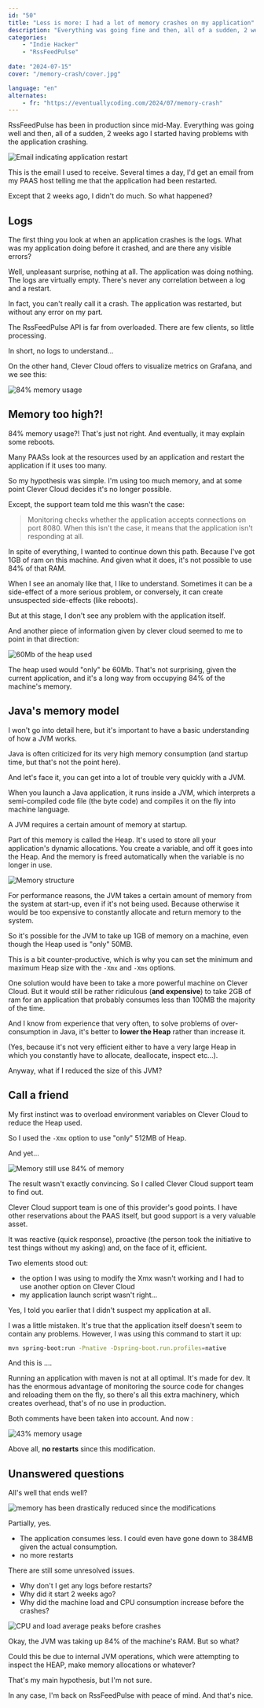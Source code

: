```yaml
---
id: "50"
title: "Less is more: I had a lot of memory crashes on my application"
description: "Everything was going fine and then, all of a sudden, 2 weeks ago I started having problems with the app crashing..."
categories:
    - "Indie Hacker"
    - "RssFeedPulse"
    
date: "2024-07-15"
cover: "/memory-crash/cover.jpg"

language: "en"
alternates:
    - fr: "https://eventuallycoding.com/2024/07/memory-crash"
---
```


RssFeedPulse has been in production since mid-May. Everything was going well and then, all of a sudden, 2 weeks ago I started having problems with the application crashing.

![Email indicating application restart](/images/memory-crash/image7.png)

This is the email I used to receive. Several times a day, I'd get an email from my PAAS host telling me that the application had been restarted.

Except that 2 weeks ago, I didn't do much. So what happened?

## Logs

The first thing you look at when an application crashes is the logs. What was my application doing before it crashed, and are there any visible errors?

Well, unpleasant surprise, nothing at all. The application was doing nothing. The logs are virtually empty. There's never any correlation between a log and a restart.

In fact, you can't really call it a crash. The application was restarted, but without any error on my part.

The RssFeedPulse API is far from overloaded. There are few clients, so little processing.

In short, no logs to understand...

On the other hand, Clever Cloud offers to visualize metrics on Grafana, and we see this:

![84% memory usage](/images/memory-crash/memory-84.png)

## Memory too high?!

84% memory usage?! That's just not right. And eventually, it may explain some reboots.

Many PAASs look at the resources used by an application and restart the application if it uses too many.

So my hypothesis was simple. I'm using too much memory, and at some point Clever Cloud decides it's no longer possible.

Except, the support team told me this wasn't the case:

> Monitoring checks whether the application accepts connections on port 8080. When this isn't the case, it means that the application isn't responding at all.

In spite of everything, I wanted to continue down this path. Because I've got 1GB of ram on this machine. And given what it does, it's not possible to use 84% of that RAM.

When I see an anomaly like that, I like to understand. Sometimes it can be a side-effect of a more serious problem, or conversely, it can create unsuspected side-effects (like reboots).

But at this stage, I don't see any problem with the application itself.

And another piece of information given by clever cloud seemed to me to point in that direction:

![60Mb of the heap used](/images/memory-crash/image6.png)

The heap used would "only" be 60Mb. That's not surprising, given the current application, and it's a long way from occupying 84% of the machine's memory.

## Java's memory model

I won't go into detail here, but it's important to have a basic understanding of how a JVM works.

Java is often criticized for its very high memory consumption (and startup time, but that's not the point here).

And let's face it, you can get into a lot of trouble very quickly with a JVM.

When you launch a Java application, it runs inside a JVM, which interprets a semi-compiled code file (the byte code) and compiles it on the fly into machine language.

A JVM requires a certain amount of memory at startup.

Part of this memory is called the Heap. It's used to store all your application's dynamic allocations. You create a variable, and off it goes into the Heap. And the memory is freed automatically when the variable is no longer in use.

![Memory structure](/images/memory-crash/heap.jpg)  

For performance reasons, the JVM takes a certain amount of memory from the system at start-up, even if it's not being used. Because otherwise it would be too expensive to constantly allocate and return memory to the system.

So it's possible for the JVM to take up 1GB of memory on a machine, even though the Heap used is "only" 50MB.

This is a bit counter-productive, which is why you can set the minimum and maximum Heap size with the `-Xmx` and `-Xms` options.

One solution would have been to take a more powerful machine on Clever Cloud. But it would still be rather ridiculous (**and expensive**) to take 2GB of ram for an application that probably consumes less than 100MB the majority of the time.

And I know from experience that very often, to solve problems of over-consumption in Java, it's better to **lower the Heap** rather than increase it.

(Yes, because it's not very efficient either to have a very large Heap in which you constantly have to allocate, deallocate, inspect etc...).

Anyway, what if I reduced the size of this JVM?

## Call a friend

My first instinct was to overload environment variables on Clever Cloud to reduce the Heap used.

So I used the `-Xmx` option to use "only" 512MB of Heap.

And yet...

![Memory still use 84% of memory](/images/memory-crash/memory-84.png)

The result wasn't exactly convincing. So I called Clever Cloud support team to find out.

Clever Cloud support team is one of this provider's good points. I have other reservations about the PAAS itself, but good support is a very valuable asset.

It was reactive (quick response), proactive (the person took the initiative to test things without my asking) and, on the face of it, efficient.

Two elements stood out:

- the option I was using to modify the Xmx wasn't working and I had to use another option on Clever Cloud
- my application launch script wasn't right...

Yes, I told you earlier that I didn't suspect my application at all.

I was a little mistaken. It's true that the application itself doesn't seem to contain any problems. However, I was using this command to start it up:

```bash
mvn spring-boot:run -Pnative -Dspring-boot.run.profiles=native
```

And this is ....

Running an application with maven is not at all optimal. It's made for dev. It has the enormous advantage of monitoring the source code for changes and reloading them on the fly, so there's all this extra machinery, which creates overhead, that's of no use in production.

Both comments have been taken into account. And now :

![43% memory usage](/images/memory-crash/43-memory.png)

Above all, **no restarts** since this modification.

## Unanswered questions

All's well that ends well?

![memory has been drastically reduced since the modifications](/images/memory-crash/image2.png)

Partially, yes.

- The application consumes less. I could even have gone down to 384MB given the actual consumption.
- no more restarts

There are still some unresolved issues.

* Why don't I get any logs before restarts?
* Why did it start 2 weeks ago?
* Why did the machine load and CPU consumption increase before the crashes?

![CPU and load average peaks before crashes](/images/memory-crash/image4.png)

Okay, the JVM was taking up 84% of the machine's RAM. But so what? 

Could this be due to internal JVM operations, which were attempting to inspect the HEAP, make memory allocations or whatever?

That's my main hypothesis, but I'm not sure.

In any case, I'm back on RssFeedPulse with peace of mind. And that's nice.
